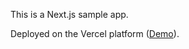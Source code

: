 This is a Next.js sample app.

Deployed on the Vercel platform ([Demo](https://avoidingcoffee.vercel.app/)).
